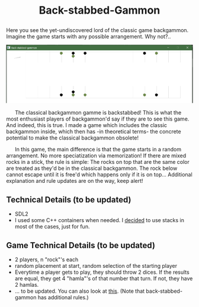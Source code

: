 # <p align="center"> Back-stabbed-Gammon </p>
Here you see the yet-undiscovered lord of the classic game backgammon. Imagine the game starts with any possible arrangement. Why not?..

![](https://github.com/ahmet-umut/back-stabbed-gammon/blob/main/back-stabbed-gammon.apng)

&nbsp;&nbsp;&nbsp;&nbsp;&nbsp;&nbsp;The classical backgammon gamme is backstabbed! This is what the most enthusiast players of backgammon'd say if they are to see this game. And indeed, this is true. I made a game which includes the classic backgammon inside, which then has -in theoretical terms- the concrete potential to make the classical backgammon obsolete!

&nbsp;&nbsp;&nbsp;&nbsp;&nbsp;&nbsp;In this game, the main difference is that the game starts in a random arrangement. No more speciatization via memorization! If there are mixed rocks in a stick, the rule is simple: The rocks on top that are the same color are treated as they'd be in the classical backgammon. The rock below cannot escape until it is free'd which happens only if it is on top... Additional explanation and rule updates are on the way, keep alert!

## Technical Details (to be updated)
- SDL2
- I used some C++ containers when needed. I <ins>decided</ins> to use stacks in most of the cases, just for fun.

## Game Technical Details (to be updated)
- 2 players, n "rock"'s each
- random placement at start, random selection of the starting player
- Everytime a player gets to play, they should throw 2 dices. If the results are equal, they get 4 "hamla"'s of that number that turn. If not, they have 2 hamlas.
- ... to be updated. You can also look at [this](https://en.wikipedia.org/wiki/Backgammon "backgammon"). (Note that back-stabbed-gammon has additional rules.)
